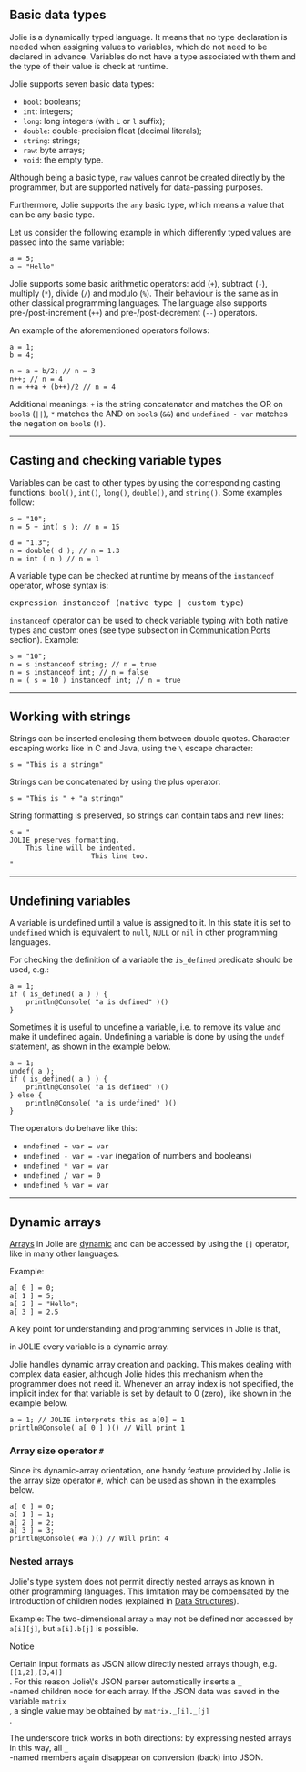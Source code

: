 ## Basic data types

Jolie is a dynamically typed language. It means that no type declaration is needed when assigning values to variables, which do not need to be declared in advance. Variables do not have a type associated with them and the type of their value is check at runtime.

Jolie supports seven basic data types:

- `bool`: booleans;
- `int`: integers;
- `long`: long integers (with `L` or `l` suffix);
- `double`: double-precision float (decimal literals);
- `string`: strings;
- `raw`: byte arrays;
- `void`: the empty type.

Although being a basic type, `raw` values cannot be created directly by the programmer, but are supported natively for data-passing purposes.

Furthermore, Jolie supports the `any` basic type, which means a value that can be any basic type.

Let us consider the following example in which differently typed values are passed into the same variable: 

<pre><code class="language-jolie code">a = 5;
a = "Hello"
</code></pre>

Jolie supports some basic arithmetic operators: add (`+`), subtract (`-`), multiply (`*`), divide (`/`) and modulo (`%`). Their behaviour is the same as in other classical programming languages. The language also supports pre-/post-increment (`++`) and pre-/post-decrement (`--`) operators.

An example of the aforementioned operators follows:

<pre><code class="language-jolie code">a = 1;
b = 4;

n = a + b/2; // n = 3
n++; // n = 4
n = ++a + (b++)/2 // n = 4
</code></pre>

Additional meanings: `+` is the string concatenator and matches the OR on `bool`s (`||`), `*` matches the AND on `bool`s (`&&`) and `undefined - var` matches the negation on `bool`s (`!`).

---

## Casting and checking variable types

Variables can be cast to other types by using the corresponding casting functions: `bool()`, `int()`, `long()`, `double()`, and `string()`. Some examples follow:

<pre><code class="language-jolie code">s = "10";
n = 5 + int( s ); // n = 15

d = "1.3";
n = double( d ); // n = 1.3
n = int ( n ) // n = 1
</code></pre>

A variable type can be checked at runtime by means of the `instanceof` operator, whose syntax is:

<pre class="syntax">
expression instanceof (native_type | custom_type)
</pre>

`instanceof` operator can be used to check variable typing with both native types and custom ones (see type subsection in [Communication Ports](/documentation/basics/communication_ports.html) section). Example:

<pre><code class="language-jolie code">s = "10";
n = s instanceof string; // n = true
n = s instanceof int; // n = false
n = ( s = 10 ) instanceof int; // n = true
</code></pre>

---

## Working with strings

Strings can be inserted enclosing them between double quotes. Character escaping works like in C and Java, using the `\` escape character:

<pre><code class="language-jolie code">s = "This is a stringn"
</code></pre>

Strings can be concatenated by using the plus operator:

<pre><code class="language-jolie code">s = "This is " + "a stringn"
</code></pre>

String formatting is preserved, so strings can contain tabs and new lines:

<pre><code class="language-jolie code">s = "
JOLIE preserves formatting.
	This line will be indented.
					This line too.
"
</code></pre>

---

## Undefining variables

A variable is undefined until a value is assigned to it. In this state it is set to `undefined` which is equivalent to `null`, `NULL` or `nil` in other programming languages.

For checking the definition of a variable the `is_defined` predicate should be used, e.g.:

<pre><code class="language-jolie code">a = 1;
if ( is_defined( a ) ) {
	println@Console( "a is defined" )()
}
</code></pre>

Sometimes it is useful to undefine a variable, i.e. to remove its value and make it undefined again. 
Undefining a variable is done by using the `undef` statement, as shown in the example below.

<pre><code class="language-jolie code">a = 1;
undef( a );
if ( is_defined( a ) ) {
	println@Console( "a is defined" )()
} else {
	println@Console( "a is undefined" )()
}
</code></pre>

The operators do behave like this:

- `undefined + var = var`
- `undefined - var = -var` (negation of numbers and booleans)
- `undefined * var = var`
- `undefined / var = 0`
- `undefined % var = var`

---

## Dynamic arrays

[Arrays](http://en.wikipedia.org/wiki/Array_data_structure) in Jolie are [dynamic](http://en.wikipedia.org/wiki/Dynamic_array) and can be accessed by using the `[]` operator, like in many other languages.

Example:

<pre><code class="language-jolie code">a[ 0 ] = 0;
a[ 1 ] = 5;
a[ 2 ] = "Hello";
a[ 3 ] = 2.5
</code></pre>

A key point for understanding and programming services in Jolie is that, 

<div class="attention"><p>in JOLIE every variable is a dynamic array.</p></div>

Jolie handles dynamic array creation and packing. This makes dealing with complex data easier, although Jolie hides this mechanism when the programmer does not need it. Whenever an array index is not specified, the implicit index for that variable is set by default to 0 (zero), like shown in the example below.

<pre><code class="language-jolie code">a = 1; // JOLIE interprets this as a[0] = 1
println@Console( a[ 0 ] )() // Will print 1
</code></pre>

### Array size operator `#`

Since its dynamic-array orientation, one handy feature provided by Jolie is the array size operator `#`, which can be used as shown in the examples below.

<pre><code class="language-jolie code">a[ 0 ] = 0;
a[ 1 ] = 1;
a[ 2 ] = 2;
a[ 3 ] = 3;
println@Console( #a )() // Will print 4
</code></pre>

### Nested arrays

Jolie\'s type system does not permit directly nested arrays as known in other programming languages. This limitation may be compensated by the introduction of children nodes (explained in [Data Structures](/documentation/basics/data_structures.html)).

Example: The two-dimensional array `a` may not be defined nor accessed by `a[i][j]`, but `a[i].b[j]` is possible.

<div class="panel panel-primary">
  <div class="panel-heading">
    <p class="panel-title">Notice</p>
  </div>
  <div class="panel-body">
    <p>Certain input formats as JSON allow directly nested arrays though, e.g. <code>[[1,2],[3,4]]
</code>. For this reason Jolie\'s JSON parser automatically inserts a <code>_
</code>-named children node for each array. If the JSON data was saved in the variable <code>matrix
</code>, a single value may be obtained by <code>matrix._[i]._[j]
</code>.</p>
    <p>The underscore trick works in both directions: by expressing nested arrays in this way, all <code>_
</code>-named members again disappear on conversion (back) into JSON.</p>
  </div>
</div>
